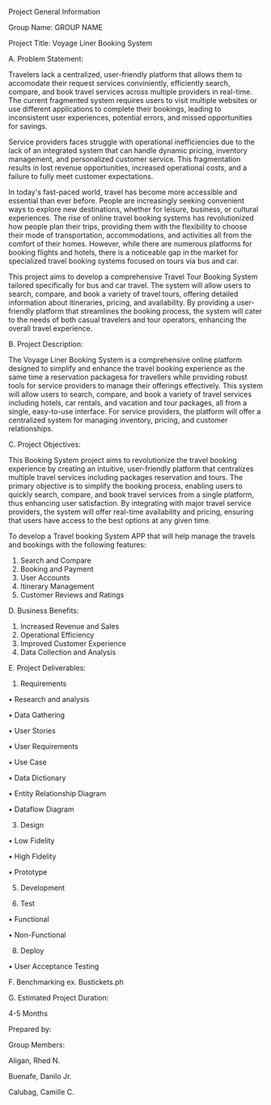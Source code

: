 Project General Information

Group Name: GROUP NAME 

Project Title: Voyage Liner Booking System

A. Problem Statement:

Travelers lack a centralized, user-friendly platform that allows them to accomodate their request services conviniently, efficiently search, compare, and book travel services across multiple providers in real-time. The current fragmented system requires users to visit multiple websites or use different applications to complete their bookings, leading to inconsistent user experiences, potential errors, and missed opportunities for savings.

Service providers faces struggle with operational inefficiencies due to the lack of an integrated system that can handle dynamic pricing, inventory management, and personalized customer service. This fragmentation results in lost revenue opportunities, increased operational costs, and a failure to fully meet customer expectations.

In today's fast-paced world, travel has become more accessible and essential than ever before. People are increasingly seeking convenient ways to explore new destinations, whether for leisure, business, or cultural experiences. The rise of online travel booking systems has revolutionized how people plan their trips, providing them with the flexibility to choose their mode of transportation, accommodations, and activities all from the comfort of their homes. However, while there are numerous platforms for booking flights and hotels, there is a noticeable gap in the market for specialized travel booking systems focused on tours via bus and car.

This project aims to develop a comprehensive Travel Tour Booking System tailored specifically for bus and car travel. The system will allow users to search, compare, and book a variety of travel tours, offering detailed information about itineraries, pricing, and availability. By providing a user-friendly platform that streamlines the booking process, the system will cater to the needs of both casual travelers and tour operators, enhancing the overall travel experience.

B. Project Description:

The Voyage Liner Booking System is a comprehensive online platform designed to simplify and enhance the travel booking experience as the same time a reservation packagesa for travellers while providing robust tools for service providers to manage their offerings effectively. This system will allow users to search, compare, and book a variety of travel services including hotels, car rentals, and vacation and tour packages, all from a single, easy-to-use interface. For service providers, the platform will offer a centralized system for managing inventory, pricing, and customer relationships.

C. Project Objectives:

This Booking System project aims to revolutionize the travel booking experience by creating an intuitive, user-friendly platform that centralizes multiple travel services including packages reservation and tours. The primary objective is to simplify the booking process, enabling users to quickly search, compare, and book travel services from a single platform, thus enhancing user satisfaction. By integrating with major travel service providers, the system will offer real-time availability and pricing, ensuring that users have access to the best options at any given time.

To develop a Travel booking System APP that will help manage the travels and bookings with the following features: 

1. Search and Compare
2. Booking and Payment
3. User Accounts
4. Itinerary Management
5. Customer Reviews and Ratings


D. Business Benefits:

1. Increased Revenue and Sales
2.  Operational Efficiency
3.  Improved Customer Experience
4.  Data Collection and Analysis



E. Project Deliverables:

1. Requirements
   
  • Research and analysis
  
  • Data Gathering
  
  • User Stories
  
  • User Requirements
  
  • Use Case

  • Data Dictionary
  
  • Entity Relationship Diagram
  
  • Dataflow Diagram

3. Design
   
  • Low Fidelity
  
  • High Fidelity
  
  • Prototype


5. Development
   

6. Test
   
  • Functional
  
  • Non-Functional
  

8. Deploy
   
  • User Acceptance Testing


F. Benchmarking
ex. Bustickets.ph


G. Estimated Project Duration:

4-5 Months


Prepared by:

Group Members:

Aligan, Rhed N.

Buenafe, Danilo Jr.

Calubag, Camille C.
